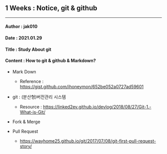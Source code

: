 ## 1 Weeks : Notice, git & github
---

#### Author : jak010

#### Date : 2021.01.29

#### Title : Study About git

#### Content : How to git & github & Markdown?

- Mark Down
  - Reference : https://gist.github.com/ihoneymon/652be052a0727ad59601

- git : (분산형)버전관리 시스템
  - Resource : https://linked2ev.github.io/devlog/2018/08/27/Git-1.-What-is-Git/
  
- Fork & Merge

- Pull Request
  - https://wayhome25.github.io/git/2017/07/08/git-first-pull-request-story/
